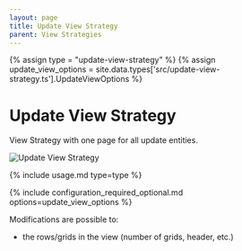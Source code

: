 ```yaml
---
layout: page
title: Update View Strategy
parent: View Strategies
---
```


{% assign type = "update-view-strategy" %}
{% assign update_view_options = site.data.types['src/update-view-strategy.ts'].UpdateViewOptions %}

# Update View Strategy

View Strategy with one page for all update entities.

 ![Update View Strategy](/strategy-pack/assets/update/update-view-strategy.png "Update View Strategy")

{% include usage.md type=type %}

{% include configuration_required_optional.md options=update_view_options %}

Modifications are possible to:

- the rows/grids in the view (number of grids, header, etc.)
